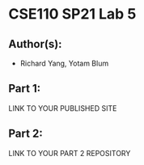 # CSE110 SP21 Lab 5

## Author(s):
- Richard Yang, Yotam Blum

## Part 1:

LINK TO YOUR PUBLISHED SITE

## Part 2:

LINK TO YOUR PART 2 REPOSITORY